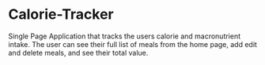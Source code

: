 # Calorie-Tracker
Single Page Application that tracks the users calorie and macronutrient intake. The user can see their full list of meals from the home page, add edit and delete meals, and see their total value.
